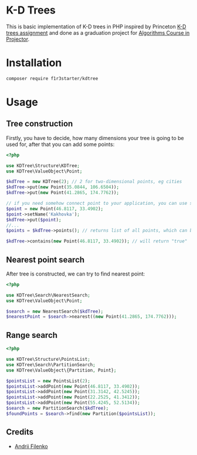 # K-D Trees

This is basic implementation of K-D trees in PHP inspired by Princeton [K-D trees assignment](https://www.cs.princeton.edu/courses/archive/fall19/cos226/assignments/kdtree/specification.php) and done as a graduation project for [Algorithms Course in Projector](https://prjctr.com.ua/algorithms-base.html).


# Installation

```bash
composer require f1r3starter/kdtree
```

# Usage
## Tree construction

Firstly, you have to decide, how many dimensions your tree is going to be used for, after that you can add some points:
```php
<?php

use KDTree\Structure\KDTree;  
use KDTree\ValueObject\Point;

$kdTree = new KDTree(2); // 2 for two-dimensional points, eg cities
$kdTree->put(new Point(35.0844, 106.6504)); 
$kdTree->put(new Point(41.2865, 174.7762));

// if you need somehow connect point to your application, you can use setName method
$point = new Point(46.8117, 33.4902);
$point->setName('Kakhovka');
$kdTree->put($point);
//...
$points = $kdTree->points(); // returns list of all points, which can be iterated through

$kdTree->contains(new Point(46.8117, 33.4902)); // will return "true"
```

## Nearest point search

After tree is constructed, we can try to find nearest point:
```php
<?php

use KDTree\Search\NearestSearch;
use KDTree\ValueObject\Point;

$search = new NearestSearch($kdTree);
$nearestPoint = $search->nearest((new Point(41.2865, 174.7762)));
```

## Range search



```php
<?php

use KDTree\Structure\PointsList;
use KDTree\Search\PartitionSearch;
use KDTree\ValueObject\{Partition, Point};

$pointsList = new PointsList(2);  
$pointsList->addPoint(new Point(46.8117, 33.4902));  
$pointsList->addPoint(new Point(31.3142, 42.5245));  
$pointsList->addPoint(new Point(22.2525, 41.3412));  
$pointsList->addPoint(new Point(55.4245, 52.5134));  
$search = new PartitionSearch($kdTree);  
$foundPoints = $search->find(new Partition($pointsList));
```
  
## Credits

- [Andrii Filenko](https://github.com/f1r3starter)
